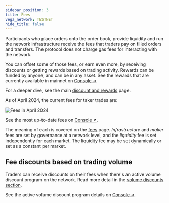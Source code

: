 ```yaml
---
sidebar_position: 3
title: Fees
vega_network: TESTNET
hide_title: false
---
```


Participants who place orders onto the order book, provide liquidity and run the network infrastructure receive the fees that traders pay on filled orders and transfers. The protocol does not charge gas fees for interacting with the network.

You can offset some of those fees, or earn even more, by receiving discounts or getting rewards based on trading activity. Rewards can be funded by anyone, and can be in any asset. See the rewards that are currently available in mainnet on [Console ↗](https://console.vega.xyz/#/rewards).

For a deeper dive, see the main [discount and rewards](../concepts/trading-framework/discounts-rewards.md) page.

As of April 2024, the current fees for taker trades are:

![Fees in April 2024](/img/intro/fees/april-fees.png)

See the most up-to-date fees on [Console ↗](https://console.vega.xyz/#/fees).

The meaning of each is covered on the [fees](../concepts/trading-framework/fees.md) page. *Infrastructure* and *maker* fees are set by governance at a network level, and the *liquidity* fee is set independently for each market. The liquidity fee may be set dynamically or set as a constant per market. 

## Fee discounts based on trading volume
Traders can receive discounts on their fees when there's an active volume discount program on the network. Read more detail in the [volume discounts section](./referral-program.md#volume-discounts).

See the active volume discount program details on [Console ↗](https://console.vega.xyz/#/fees).